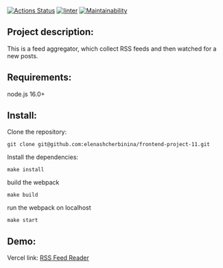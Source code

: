 [![Actions Status](https://github.com/elenashcherbinina/frontend-project-11/workflows/hexlet-check/badge.svg)](https://github.com/elenashcherbinina/frontend-project-11/actions)
[![linter](https://github.com/elenashcherbinina/frontend-project-11/actions/workflows/linter.yml/badge.svg)](https://github.com/elenashcherbinina/frontend-project-11/actions/workflows/linter.yml)
[![Maintainability](https://api.codeclimate.com/v1/badges/c228bb7907174493db89/maintainability)](https://codeclimate.com/github/elenashcherbinina/frontend-project-11/maintainability)

## Project description:

This is a feed aggregator, which collect RSS feeds and then watched for a new posts.

## Requirements:

node.js 16.0+

## Install:

Clone the repository:

```
git clone git@github.com:elenashcherbinina/frontend-project-11.git
```

Install the dependencies:

```
make install
```

build the webpack

```
make build
```

run the webpack on localhost

```
make start
```

## Demo:

Vercel link: <a href="https://frontend-project-11-vert-ten.vercel.app/" target="_blank">RSS Feed Reader</a>
